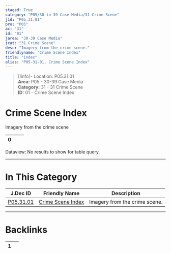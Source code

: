 ```yaml
---  
staged: True  
category: "P05/30-to-39-Case-Media/31-Crime-Scene"  
jid: "P05.31.01"  
pro: "P05"  
ac: "31"  
id: "01"  
jarea: "30-39 Case Media"  
jcat: "31 Crime Scene"  
desc: "Imagery from the crime scene."  
friendlyname: "Crime Scene Index"  
title: "index"  
alias: "P05-31-01, Crime Scene Index"  
---  
```

>[!info]- Location: P05.31.01  
>**Area:** P05 - 30-39 Case Media  
>**Category:** 31 - 31 Crime Scene  
>**ID:** 01 - Crime Scene Index  
  
# Crime Scene Index  
  
Imagery from the crime scene  
  
   
<div><table class="dataview table-view-table"><thead class="table-view-thead"><tr class="table-view-tr-header"><th class="table-view-th"><span></span><span class="dataview small-text">0</span></th><th class="table-view-th"><span></span></th><th class="table-view-th"><span></span></th></tr></thead><tbody class="table-view-tbody"></tbody></table><div class="dataview dataview-error-box"><p class="dataview dataview-error-message">Dataview: No results to show for table query.</p></div></div>  
  
  
---  
# In This Category  
  
| J.Dec ID                                                                              | Friendly Name                                                                                 | Description                   |  
| ------------------------------------------------------------------------------------- | --------------------------------------------------------------------------------------------- | ----------------------------- |  
| [P05.31.01](index.md) | [Crime Scene Index](index.md) | Imagery from the crime scene. |  
  
  
---  
# Backlinks  
<div><table class="dataview table-view-table"><thead class="table-view-thead"><tr class="table-view-tr-header"><th class="table-view-th"><span></span><span class="dataview small-text">1</span></th><th class="table-view-th"><span></span></th></tr></thead><tbody class="table-view-tbody"></tbody></table></div>